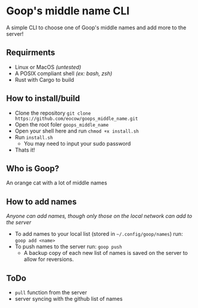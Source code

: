 # Goop's middle name CLI
A simple CLI to choose one of Goop's middle names and add more to the server!

## Requirments
* Linux or MacOS *(untested)*
* A POSIX compliant shell *(ex: bash, zsh)*
* Rust with Cargo to build

## How to install/build
* Clone the repository
```git clone https://github.com/eocow/goops_middle_name.git```
* Open the root foler ```goops_middle_name```
* Open your shell here and run ```chmod +x install.sh```
* Run ```install.sh```
  * You may need to input your sudo password
* Thats it!

## Who is Goop?
An orange cat with a lot of middle names

## How to add names
*Anyone can add names, though only those on the local network can add to the server*
* To add names to your local list (stored in ```~/.config/goop/names```) run:
```goop add <name>```
* To push names to the server run:
  ```goop push```
  *   A backup copy of each new list of names is saved on the server to allow for reversions.

## ToDo
* ```pull``` function from the server
* server syncing with the github list of names